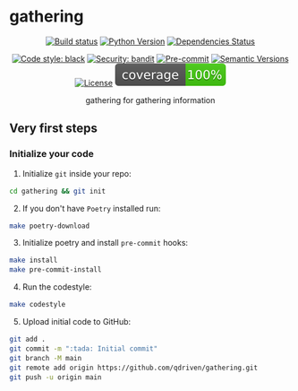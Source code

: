 # gathering

<div align="center">

[![Build status](https://github.com/qdriven/gathering/workflows/build/badge.svg?branch=master&event=push)](https://github.com/qdriven/gathering/actions?query=workflow%3Abuild)
[![Python Version](https://img.shields.io/pypi/pyversions/gathering.svg)](https://pypi.org/project/gathering/)
[![Dependencies Status](https://img.shields.io/badge/dependencies-up%20to%20date-brightgreen.svg)](https://github.com/qdriven/gathering/pulls?utf8=%E2%9C%93&q=is%3Apr%20author%3Aapp%2Fdependabot)

[![Code style: black](https://img.shields.io/badge/code%20style-black-000000.svg)](https://github.com/psf/black)
[![Security: bandit](https://img.shields.io/badge/security-bandit-green.svg)](https://github.com/PyCQA/bandit)
[![Pre-commit](https://img.shields.io/badge/pre--commit-enabled-brightgreen?logo=pre-commit&logoColor=white)](https://github.com/qdriven/gathering/blob/master/.pre-commit-config.yaml)
[![Semantic Versions](https://img.shields.io/badge/%20%20%F0%9F%93%A6%F0%9F%9A%80-semantic--versions-e10079.svg)](https://github.com/qdriven/gathering/releases)
[![License](https://img.shields.io/github/license/qdriven/gathering)](https://github.com/qdriven/gathering/blob/master/LICENSE)
![Coverage Report](assets/images/coverage.svg)

gathering for gathering information

</div>

## Very first steps

### Initialize your code

1. Initialize `git` inside your repo:

```bash
cd gathering && git init
```

2. If you don't have `Poetry` installed run:

```bash
make poetry-download
```

3. Initialize poetry and install `pre-commit` hooks:

```bash
make install
make pre-commit-install
```

4. Run the codestyle:

```bash
make codestyle
```

5. Upload initial code to GitHub:

```bash
git add .
git commit -m ":tada: Initial commit"
git branch -M main
git remote add origin https://github.com/qdriven/gathering.git
git push -u origin main
```

